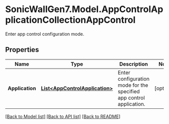 # SonicWallGen7.Model.AppControlApplicationCollectionAppControl
Enter app control configuration mode.

## Properties

Name | Type | Description | Notes
------------ | ------------- | ------------- | -------------
**Application** | [**List&lt;AppControlApplication&gt;**](AppControlApplication.md) | Enter configuration mode for the specified app control application. | [optional] 

[[Back to Model list]](../README.md#documentation-for-models) [[Back to API list]](../README.md#documentation-for-api-endpoints) [[Back to README]](../README.md)

